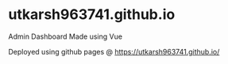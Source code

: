# utkarsh963741.github.io
Admin Dashboard Made using Vue 

Deployed using github pages @  https://utkarsh963741.github.io/
